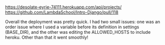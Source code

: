https://desolate-eyrie-74111.herokuapp.com/api/projects/
https://github.com/LambdaSchool/Intro-Django/pull/118

Overall the deployment was pretty quick. 
I had two small issues: one was an order issue where I used a variable before its definition in settings (BASE_DIR), and the other was editing the ALLOWED_HOSTS to include heroku. Other than that it went smoothly!


